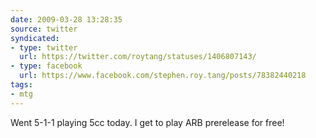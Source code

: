 ```yaml
---
date: 2009-03-28 13:28:35
source: twitter
syndicated:
- type: twitter
  url: https://twitter.com/roytang/statuses/1406807143/
- type: facebook
  url: https://www.facebook.com/stephen.roy.tang/posts/78382440218
tags:
- mtg
---
```


Went 5-1-1 playing 5cc today. I get to play ARB prerelease for free!